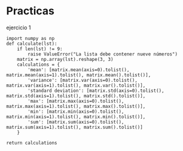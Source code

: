 # Practicas
ejercicio 1

    import numpy as np
    def calculate(lst):
        if len(lst) != 9:
            raise ValueError("La lista debe contener nueve números")
        matrix = np.array(lst).reshape(3, 3)
        calculations = {
            'mean': [matrix.mean(axis=0).tolist(), matrix.mean(axis=1).tolist(), matrix.mean().tolist()],
            'variance': [matrix.var(axis=0).tolist(), matrix.var(axis=1).tolist(), matrix.var().tolist()],
            'standard deviation': [matrix.std(axis=0).tolist(), matrix.std(axis=1).tolist(), matrix.std().tolist()],
            'max': [matrix.max(axis=0).tolist(), matrix.max(axis=1).tolist(), matrix.max().tolist()],
            'min': [matrix.min(axis=0).tolist(), matrix.min(axis=1).tolist(), matrix.min().tolist()],
            'sum': [matrix.sum(axis=0).tolist(), matrix.sum(axis=1).tolist(), matrix.sum().tolist()]
        }

    return calculations
